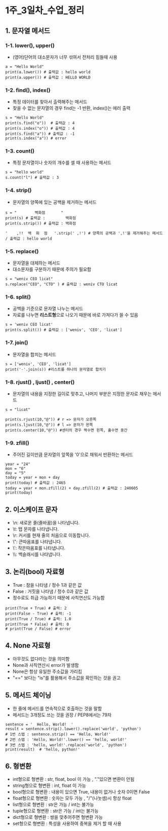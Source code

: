 # 1주_3일차_수업_정리

## 1. 문자열 메서드

### 1-1. lower(), upper()

* (영어)단어의 대소문자가 너무 섞여서 전처리 힘들때 사용
```
a = "Hello World"
print(a.lower()) # 출력값 : hello world
print(a.upper()) # 출력값 : HELLO WORLD
```

### 1-2. find(), index()

* 특정 데이터를 찾아서 출력해주는 메서드
* 찾을 수 없는 문자열의 경우 find는 -1 반환, index()는 에러 출력
```
s = "Hello World"
print(s.find("o"))  # 출력값 : 4
print(s.index("o")) # 출력값 : 4
print(s.find("a")) # 출력값 : -1
print(s.index("a")) # error
```

### 1-3. count()

* 특정 문자열이나 숫자의 개수를 셀 때 사용하는 메서드

```
s = "hello world"
s.count("l") # 출력값 : 3
```

### 1-4. strip()

* 문자열의 양쪽에 있는 공백을 제거하는 메서드
```
s = "        백화점       "
print(s) # 출력값 :         백화점
print(s.strip()) # 출력값 : 백화점

'    ,!!  백  화  점   '.strip(' ,!') # 양쪽의 공백과 ',!'을 제거해주는 메서드 / 출력값 : hello world
```

### 1-5. replace()

* 문자열을 대체하는 메서드
* 대소문자를 구분하기 때문에 주의가 필요함
```
s = "weniv CEO licat"
s.replace("CEO", "CTO" ) # 출력값 : weniv CTO licat
```

### 1-6. split()

* 공백을 기준으로 문자열 나누는 메서드
* 자료를 나누면 **리스트형**으로 나오기 때문에 바로 가져다가 쓸 수 있음
```
s = 'weniv CEO licat'
print(s.split()) # 출력값 : ['weniv', 'CEO', 'licat']
```

### 1-7. join()

* 문자열을 합치는 메서드
```
s = ['weniv', 'CEO', 'licat']
print('-'.join(s)) #리스트를 하나의 문자열로 합치기
```
### 1-8. rjust() , ljust() , center()

* 문자열의 내용을 지정한 길이로 맞추고, 나머지 부분은 지정한 문자로 채우는 메서드
```
s = "licat"

print(s.rjust(10,"@")) # r => 문자가 오른쪽
print(s.ljust(10,"@")) # l => 문자가 왼쪽
print(s.center(10,"@")) #센터의 경우 짝수면 왼쪽, 홀수면 중간
```

### 1-9. zfill()

* 주어진 길이만큼 문자열의 앞쪽을 '0'으로 채워서 반환하는 메서드
```
year = "24"
mon = "6"
day = "5"
today = year + mon + day
print(today) # 출력값 : 2465
today = year + mon.zfill(2) + day.zfill(2) # 출력값 : 240605
print(today)
```

## 2. 이스케이프 문자

* \n: 새로운 줄(줄바꿈)을 나타냅니다.
* \t: 탭 문자를 나타냅니다.
* \r: 커서를 현재 줄의 처음으로 이동합니다.
* \\": 큰따옴표를 나타냅니다.
* \\': 작은따옴표를 나타냅니다.
* \\\\: 백슬래시를 나타냅니다.

## 3. 논리(bool) 자료형

* True : 참을 나타냄 / 정수 1과 같은 값
* False : 거짓을 나타냄 / 정수 0과 같은 값
* 정수로도 취급 가능하기 때문에 사칙연산도 가능함
```
print(True + True) # 출력: 2
print(False - True) # 출력: -1
print(True / True) # 출력: 1.0
print(True * False) # 출력: 0
# print(True / False) # error
```

## 4. None 자료형

* 아무것도 없다라는 것을 의미함
* None과 사칙연산시 error가 발생함
* None은 항상 유일한 주소값을 가리킴
* "==" 보다는 "is"를 활용해서 주소값을 확인하는 것을 권고

## 5. 메서드 체이닝

* 한 줄에 메서드를 연속적으로 호출하는 것을 말함
* 메서드는 3개정도 쓰는 것을 권장 / PEP8에서는 79자
```
sentence = '  Hello, World!  '
result = sentence.strip().lower().replace('world', 'python')
# 1번 스탭 : sentence.strip() == 'Hello, World!'
# 2번 스탭 : 'Hello, World!'.lower() == 'hello, world!'
# 3번 스탭 : 'hello, world!'.replace('world', 'python')
print(result)  # 'hello, python!'
```

## 6. 형변환

* int형으로 형변환 : str, float, bool 이 가능 , "."있으면 변환이 안됨
* string형으로 형변환 : int, float 이 가능
* bool형으로 형변환 : 내용이 있으면 True, 내용이 없거나 숫자 0이면 False
* float형으로 형변환 : 숫자는 모두 가능  , "/"(나눗셈)시 항상 float
* list형으로 형변환 : str은 가능 / int는 불가능
* tuple형으로 형변환 : str은 가능 / int는 불가능
* dict형으로 형변환 : 쌍을 맞추어주면 형변환 가능
* set형으로 형변환 : 특성을 사용하여 중복을 제거 할 때 사용

